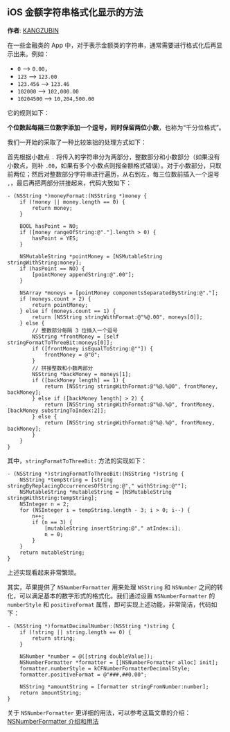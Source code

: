 iOS 金额字符串格式化显示的方法
--------
**作者**: [KANGZUBIN](https://weibo.com/kangzubin)

在一些金融类的 App 中，对于表示金额类的字符串，通常需要进行格式化后再显示出来。例如：

* `0` --> `0.00`，
* `123` --> `123.00`
* `123.456` --> `123.46`
* `102000` --> `102,000.00`
* `10204500` --> `10,204,500.00`

它的规则如下：

**个位数起每隔三位数字添加一个逗号，同时保留两位小数**，也称为“千分位格式”。

我们一开始的采取了一种比较笨拙的处理方式如下：

首先根据小数点 `.` 将传入的字符串分为两部分，整数部分和小数部分（如果没有小数点，则补 `.00`，如果有多个小数点则报金额格式错误）。对于小数部分，只取前两位；然后对整数部分字符串进行遍历，从右到左，每三位数前插入一个逗号 `,`，最后再把两部分拼接起来，代码大致如下：

```objc
- (NSString *)moneyFormat:(NSString *)money {
    if (!money || money.length == 0) {
        return money;
    }

    BOOL hasPoint = NO;
    if ([money rangeOfString:@"."].length > 0) {
        hasPoint = YES;
    }

    NSMutableString *pointMoney = [NSMutableString stringWithString:money];
    if (hasPoint == NO) {
        [pointMoney appendString:@".00"];
    }

    NSArray *moneys = [pointMoney componentsSeparatedByString:@"."];
    if (moneys.count > 2) {
        return pointMoney;
    } else if (moneys.count == 1) {
        return [NSString stringWithFormat:@"%@.00", moneys[0]];
    } else {
        // 整数部分每隔 3 位插入一个逗号
        NSString *frontMoney = [self stringFormatToThreeBit:moneys[0]];
        if ([frontMoney isEqualToString:@""]) {
            frontMoney = @"0";
        }
        // 拼接整数和小数两部分
        NSString *backMoney = moneys[1];
        if ([backMoney length] == 1) {
            return [NSString stringWithFormat:@"%@.%@0", frontMoney, backMoney];
        } else if ([backMoney length] > 2) {
            return [NSString stringWithFormat:@"%@.%@", frontMoney, [backMoney substringToIndex:2]];
        } else {
            return [NSString stringWithFormat:@"%@.%@", frontMoney, backMoney];
        }
    }
}
```

其中，`stringFormatToThreeBit:` 方法的实现如下：

```objc
- (NSString *)stringFormatToThreeBit:(NSString *)string {
    NSString *tempString = [string stringByReplacingOccurrencesOfString:@"," withString:@""];
    NSMutableString *mutableString = [NSMutableString stringWithString:tempString];
    NSInteger n = 2;
    for (NSInteger i = tempString.length - 3; i > 0; i--) {
        n++;
        if (n == 3) {
            [mutableString insertString:@"," atIndex:i];
            n = 0;
        }
    }
    return mutableString;
}
```

上述实现看起来非常繁琐。

其实，苹果提供了 `NSNumberFormatter` 用来处理 `NSString` 和 `NSNumber` 之间的转化，可以满足基本的数字形式的格式化。我们通过设置 `NSNumberFormatter` 的 `numberStyle` 和 `positiveFormat` 属性，即可实现上述功能，非常简洁，代码如下：

```objc
- (NSString *)formatDecimalNumber:(NSString *)string {
    if (!string || string.length == 0) {
        return string;
    }
    
    NSNumber *number = @([string doubleValue]);
    NSNumberFormatter *formatter = [[NSNumberFormatter alloc] init];
    formatter.numberStyle = kCFNumberFormatterDecimalStyle;
    formatter.positiveFormat = @"###,##0.00";
    
    NSString *amountString = [formatter stringFromNumber:number];
    return amountString;
}
```

关于 `NSNumberFormatter` 更详细的用法，可以参考这篇文章的介绍：[NSNumberFormatter 介绍和用法](https://www.jianshu.com/p/95952b145a8e)
